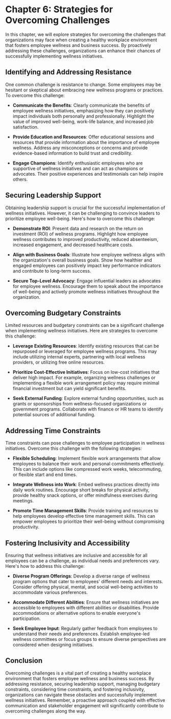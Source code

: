 Chapter 6: Strategies for Overcoming Challenges
===============================================

In this chapter, we will explore strategies for overcoming the challenges that organizations may face when creating a healthy workplace environment that fosters employee wellness and business success. By proactively addressing these challenges, organizations can enhance their chances of successfully implementing wellness initiatives.

Identifying and Addressing Resistance
-------------------------------------

One common challenge is resistance to change. Some employees may be hesitant or skeptical about embracing new wellness programs or practices. To overcome this challenge:

* **Communicate the Benefits**: Clearly communicate the benefits of employee wellness initiatives, emphasizing how they can positively impact individuals both personally and professionally. Highlight the value of improved well-being, work-life balance, and increased job satisfaction.

* **Provide Education and Resources**: Offer educational sessions and resources that provide information about the importance of employee wellness. Address any misconceptions or concerns and provide evidence-based information to build trust and credibility.

* **Engage Champions**: Identify enthusiastic employees who are supportive of wellness initiatives and can act as champions or advocates. Their positive experiences and testimonials can help inspire others.

Securing Leadership Support
---------------------------

Obtaining leadership support is crucial for the successful implementation of wellness initiatives. However, it can be challenging to convince leaders to prioritize employee well-being. Here's how to overcome this challenge:

* **Demonstrate ROI**: Present data and research on the return on investment (ROI) of wellness programs. Highlight how employee wellness contributes to improved productivity, reduced absenteeism, increased engagement, and decreased healthcare costs.

* **Align with Business Goals**: Illustrate how employee wellness aligns with the organization's overall business goals. Show how healthier and engaged employees can positively impact key performance indicators and contribute to long-term success.

* **Secure Top-Level Advocacy**: Engage influential leaders as advocates for employee wellness. Encourage them to speak about the importance of well-being and actively promote wellness initiatives throughout the organization.

Overcoming Budgetary Constraints
--------------------------------

Limited resources and budgetary constraints can be a significant challenge when implementing wellness initiatives. Here are strategies to overcome this challenge:

* **Leverage Existing Resources**: Identify existing resources that can be repurposed or leveraged for employee wellness programs. This may include utilizing internal experts, partnering with local wellness providers, or utilizing free online resources.

* **Prioritize Cost-Effective Initiatives**: Focus on low-cost initiatives that deliver high impact. For example, organizing wellness challenges or implementing a flexible work arrangement policy may require minimal financial investment but can yield significant benefits.

* **Seek External Funding**: Explore external funding opportunities, such as grants or sponsorships from wellness-focused organizations or government programs. Collaborate with finance or HR teams to identify potential sources of additional funding.

Addressing Time Constraints
---------------------------

Time constraints can pose challenges to employee participation in wellness initiatives. Overcome this challenge with the following strategies:

* **Flexible Scheduling**: Implement flexible work arrangements that allow employees to balance their work and personal commitments effectively. This can include options like compressed work weeks, telecommuting, or flexible start and end times.

* **Integrate Wellness into Work**: Embed wellness practices directly into daily work routines. Encourage short breaks for physical activity, provide healthy snack options, or offer mindfulness exercises during meetings.

* **Promote Time Management Skills**: Provide training and resources to help employees develop effective time management skills. This can empower employees to prioritize their well-being without compromising productivity.

Fostering Inclusivity and Accessibility
---------------------------------------

Ensuring that wellness initiatives are inclusive and accessible for all employees can be a challenge, as individual needs and preferences vary. Here's how to address this challenge:

* **Diverse Program Offerings**: Develop a diverse range of wellness program options that cater to employees' different needs and interests. Consider offering physical, mental, and social well-being activities to accommodate various preferences.

* **Accommodate Different Abilities**: Ensure that wellness initiatives are accessible to employees with different abilities or disabilities. Provide accommodations or alternative options to enable everyone's participation.

* **Seek Employee Input**: Regularly gather feedback from employees to understand their needs and preferences. Establish employee-led wellness committees or focus groups to ensure diverse perspectives are considered when designing initiatives.

Conclusion
----------

Overcoming challenges is a vital part of creating a healthy workplace environment that fosters employee wellness and business success. By addressing resistance, securing leadership support, managing budgetary constraints, considering time constraints, and fostering inclusivity, organizations can navigate these obstacles and successfully implement wellness initiatives. Remember, a proactive approach coupled with effective communication and stakeholder engagement will significantly contribute to overcoming challenges along the way.
